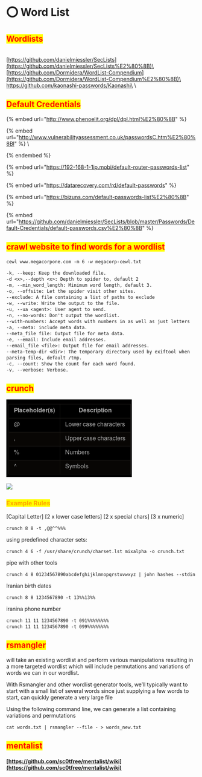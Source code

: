 # ⭕ Word List

## <mark style="color:red;">Wordlists</mark>

\
[https://github.com/danielmiessler/SecLists​](https://github.com/danielmiessler/SecLists%E2%80%8B)\
[https://github.com/Dormidera/WordList-Compendium​](https://github.com/Dormidera/WordList-Compendium%E2%80%8B)\
​https://github.com/kaonashi-passwords/Kaonashi\
\


## <mark style="color:red;">Default Credentials</mark>

{% embed url="http://www.phenoelit.org/dpl/dpl.html%E2%80%8B" %}

{% embed url="http://www.vulnerabilityassessment.co.uk/passwordsC.htm%E2%80%8Bl" %}
\

{% endembed %}

{% embed url="https://192-168-1-1ip.mobi/default-router-passwords-list" %}

{% embed url="https://datarecovery.com/rd/default-passwords" %}

{% embed url="https://bizuns.com/default-passwords-list%E2%80%8B" %}

{% embed url="https://github.com/danielmiessler/SecLists/blob/master/Passwords/Default-Credentials/default-passwords.csv%E2%80%8B" %}

## <mark style="color:red;">crawl website to find words for a wordlist</mark>

```
cewl www.megacorpone.com -m 6 -w megacorp-cewl.txt
```

```
-k, --keep: Keep the downloaded file.
-d <x>,--depth <x>: Depth to spider to, default 2
-m, --min_word_length: Minimum word length, default 3.
-o, --offsite: Let the spider visit other sites.
--exclude: A file containing a list of paths to exclude
-w, --write: Write the output to the file.
-u, --ua <agent>: User agent to send.
-n, --no-words: Don't output the wordlist.
--with-numbers: Accept words with numbers in as well as just letters
-a, --meta: include meta data.
--meta_file file: Output file for meta data.
-e, --email: Include email addresses.
--email_file <file>: Output file for email addresses.
--meta-temp-dir <dir>: The temporary directory used by exiftool when parsing files, default /tmp.
-c, --count: Show the count for each word found.
-v, --verbose: Verbose.
```

## <mark style="color:red;">crunch</mark>

![](<../../.gitbook/assets/image (51) (1) (1) (1).png>)

![](<../../.gitbook/assets/image (14) (1).png>)

### <mark style="color:orange;">Example Rules</mark>

\[Capital Letter] \[2 x lower case letters] \[2 x special chars] \[3 x numeric]

```
crunch 8 8 -t ,@@^^%%%
```

using predefined character sets:

```
crunch 4 6 -f /usr/share/crunch/charset.lst mixalpha -o crunch.txt
```

pipe with other tools

```
crunch 4 8 01234567890abcdefghijklmnopqrstuvwxyz | john hashes --stdin
```

Iranian birth dates

```
crunch 8 8 1234567890 -t 13%%13%%
```

iranina phone number

```
crunch 11 11 1234567890 -t 091%%%%%%%%
crunch 11 11 1234567890 -t 099%%%%%%%%
```

## <mark style="color:red;">rsmangler</mark>

will take an existing wordlist and perform various manipulations resulting in a more targeted wordlist which will include permutations and variations of words we can in our wordlist.

With Rsmangler and other wordlist generator tools, we’ll typically want to start with a small list of several words since just supplying a few words to start, can quickly generate a very large file

Using the following command line, we can generate a list containing variations and permutations

```
cat words.txt | rsmangler --file - > words_new.txt
```

## <mark style="color:red;">mentalist</mark>

#### [https://github.com/sc0tfree/mentalist/wiki](https://github.com/sc0tfree/mentalist/wiki)

